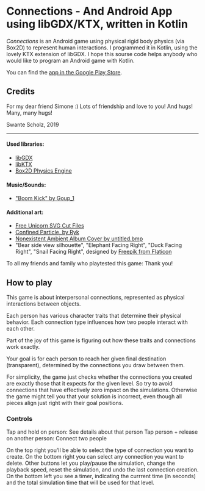 # Connections - And Android App using libGDX/KTX, written in Kotlin

*Connections* is an Android game using physical rigid body physics (via Box2D) to represent human interactions.
I programmed it in Kotlin, using the lovely KTX extension of libGDX.
I hope this sourse code helps anybody who would like to program an Android game with Kotlin.

You can find the [app in the Google Play Store](https://play.google.com/store/apps/details?id=de.sscholz.connections).

## Credits

For my dear friend Simone :)
Lots of friendship and love to you!
And hugs! Many, many hugs!

Swante Scholz, 2019

*******

#### Used libraries:
- [libGDX](https://libgdx.badlogicgames.com/)
- [libKTX](https://libktx.github.io/)
- [Box2D Physics Engine](http://box2d.org/)

#### Music/Sounds:
- ["Boom Kick" by Goup_1](https://freesound.org/people/Goup_1/sounds/195396/)

#### Additional art:
- [Free Unicorn SVG Cut Files](https://shopcraftables.com/products/unicorn-free-svg-cut-file/)
- [Confined Particle, by Ryk](https://www.contextfreeart.org/gallery2/#design/2842)
- [Nonexistent Ambient Album Cover by untitled.bmp](https://www.contextfreeart.org/gallery2/#design/2834)
- "Bear side view silhouette", "Elephant Facing Right", "Duck Facing Right", "Snail Facing Right", designed by [Freepik from Flaticon](https://www.flaticon.com/authors/freepik)

To all my friends and family who playtested this game: Thank you!

## How to play

This game is about interpersonal connections, represented as physical interactions between objects.

Each person has various character traits that determine their physical behavior. Each connection type influences how two people interact with each other.

Part of the joy of this game is figuring out how these traits and connections work exactly.

Your goal is for each person to reach her given final destination (transparent), determined by the connections you draw between them.

For simplicity, the game just checks whether the connections you created are exactly those that it expects for the given level. So try to avoid connections that have effectively zero impact on the simulations. Otherwise the game might tell you that your solution is incorrect, even though all pieces align just right with their goal positions.

### Controls

Tap and hold on person: See details about that person
Tap person + release on another person:
Connect two people

On the top right you'll be able to select the type of connection you want to create.
On the bottom right you can select any connection you want to delete.
Other buttons let you play/pause the simulation, change the playback speed, reset the simulation,
and undo the last connection creation.
On the bottom left you see a timer, indicating the currrent time (in seconds) and the total simulation time that will be used for that level.